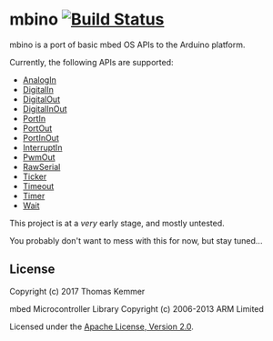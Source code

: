 # mbino [![Build Status](https://travis-ci.org/tkem/mbino.svg?branch=master)](https://travis-ci.org/tkem/mbino/)

mbino is a port of basic mbed OS APIs to the Arduino platform.

Currently, the following APIs are supported:

- [AnalogIn](https://docs.mbed.com/docs/mbed-os-api-reference/en/latest/APIs/io/AnalogIn/)
- [DigitalIn](https://docs.mbed.com/docs/mbed-os-api-reference/en/latest/APIs/io/DigitalIn/)
- [DigitalOut](https://docs.mbed.com/docs/mbed-os-api-reference/en/latest/APIs/io/DigitalOut/)
- [DigitalInOut](https://docs.mbed.com/docs/mbed-os-api-reference/en/latest/APIs/io/DigitalInOut/)
- [PortIn](https://docs.mbed.com/docs/mbed-os-api-reference/en/latest/APIs/io/PortIn/)
- [PortOut](https://docs.mbed.com/docs/mbed-os-api-reference/en/latest/APIs/io/PortOut/)
- [PortInOut](https://docs.mbed.com/docs/mbed-os-api-reference/en/latest/APIs/io/PortInOut/)
- [InterruptIn](https://docs.mbed.com/docs/mbed-os-api-reference/en/latest/APIs/io/InterruptIn/)
- [PwmOut](https://docs.mbed.com/docs/mbed-os-api-reference/en/latest/APIs/io/PwmOut/)
- [RawSerial](https://docs.mbed.com/docs/mbed-os-api/en/mbed-os-5.5/api/classmbed_1_1RawSerial.html)
- [Ticker](https://docs.mbed.com/docs/mbed-os-api-reference/en/latest/APIs/tasks/Ticker/)
- [Timeout](https://docs.mbed.com/docs/mbed-os-api-reference/en/latest/APIs/tasks/TimeOut/)
- [Timer](https://docs.mbed.com/docs/mbed-os-api-reference/en/latest/APIs/tasks/Timer/)
- [Wait](https://docs.mbed.com/docs/mbed-os-api-reference/en/latest/APIs/tasks/wait/)

This project is at a *very* early stage, and mostly untested.

You probably don't want to mess with this for now, but stay tuned...


## License

Copyright (c) 2017 Thomas Kemmer

mbed Microcontroller Library Copyright (c) 2006-2013 ARM Limited

Licensed under the [Apache License, Version
2.0](http://www.apache.org/licenses/LICENSE-2.0).
